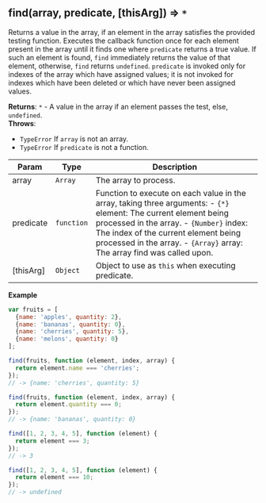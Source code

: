 <a name="find"></a>

## find(array, predicate, [thisArg]) ⇒ <code>\*</code>
Returns a value in the array, if an element in the array satisfies the provided testing function.
Executes the callback function once for each element present in the array until it finds one
where `predicate` returns a true value. If such an element is found, `find` immediately returns
the value of that element, otherwise, `find` returns `undefined`.
`predicate` is invoked only for indexes of the array which have assigned values;
it is not invoked for indexes which have been deleted or which have never been assigned values.

**Returns**: <code>\*</code> - A value in the array if an element passes the test, else, `undefined`.  
**Throws**:

- <code>TypeError</code> If `array` is not an array.
- <code>TypeError</code> If `predicate` is not a function.


| Param | Type | Description |
| --- | --- | --- |
| array | <code>Array</code> | The array to process. |
| predicate | <code>function</code> | Function to execute on each value in the array, taking three arguments: - `{*}` element: The current element being processed in the array. - `{Number}` index: The index of the current element being processed in the array. - `{Array}` array: The array find was called upon. |
| [thisArg] | <code>Object</code> | Object to use as `this` when executing predicate. |

**Example**  
```js
var fruits = [
  {name: 'apples', quantity: 2},
  {name: 'bananas', quantity: 0},
  {name: 'cherries', quantity: 5},
  {name: 'melons', quantity: 0}
];

find(fruits, function (element, index, array) {
  return element.name === 'cherries';
});
// -> {name: 'cherries', quantity: 5}

find(fruits, function (element, index, array) {
  return element.quantity === 0;
});
// -> {name: 'bananas', quantity: 0}

find([1, 2, 3, 4, 5], function (element) {
  return element === 3;
});
// -> 3

find([1, 2, 3, 4, 5], function (element) {
  return element === 10;
});
// -> undefined
```

